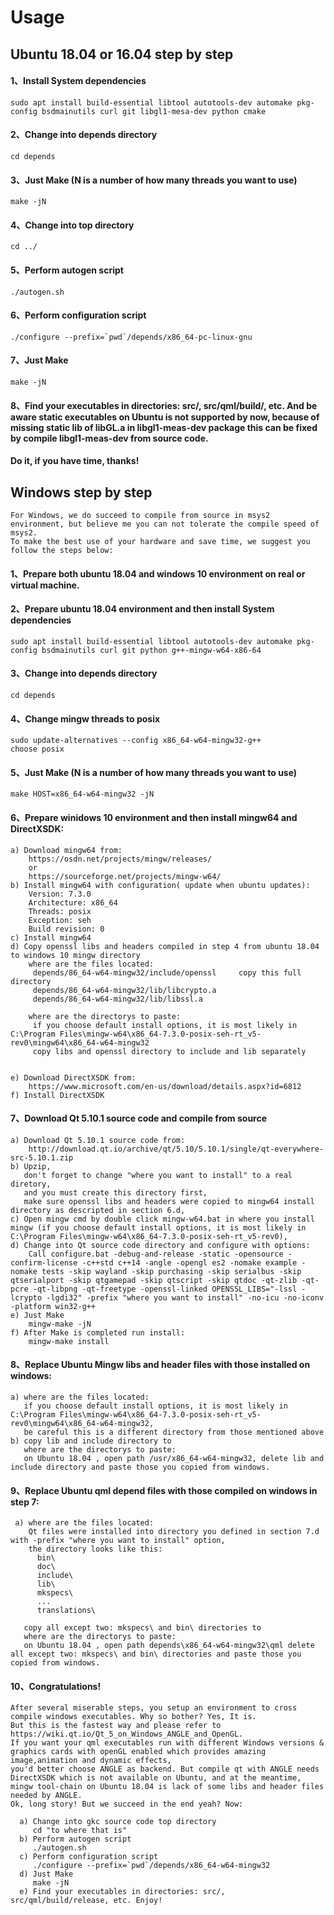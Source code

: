 # Usage

## Ubuntu 18.04 or 16.04 step by step

#### 1、Install System dependencies
    sudo apt install build-essential libtool autotools-dev automake pkg-config bsdmainutils curl git libgl1-mesa-dev python cmake
#### 2、Change into depends directory
    cd depends
#### 3、Just Make (N is a number of how many threads you want to use)
    make -jN
#### 4、Change into top directory
    cd ../
#### 5、Perform autogen script
    ./autogen.sh
#### 6、Perform configuration script
    ./configure --prefix=`pwd`/depends/x86_64-pc-linux-gnu
#### 7、Just Make
    make -jN
#### 8、Find your executables in directories: src/, src/qml/build/, etc. And be aware static executables on Ubuntu is not supported by now, because of missing static lib of libGL.a in libgl1-meas-dev package this can be fixed by compile libgl1-meas-dev from source code.  
#### Do it, if you have time, thanks!



## Windows step by step

    For Windows, we do succeed to compile from source in msys2 environment, but believe me you can not tolerate the compile speed of msys2.  
    To make the best use of your hardware and save time, we suggest you follow the steps below:

#### 1、Prepare both ubuntu 18.04 and windows 10 environment on real or virtual machine.

#### 2、Prepare ubuntu 18.04 environment and then install System dependencies
    sudo apt install build-essential libtool autotools-dev automake pkg-config bsdmainutils curl git python g++-mingw-w64-x86-64

#### 3、Change into depends directory
    cd depends
    
#### 4、Change mingw threads to posix
    sudo update-alternatives --config x86_64-w64-mingw32-g++  
    choose posix

#### 5、Just Make (N is a number of how many threads you want to use)
    make HOST=x86_64-w64-mingw32 -jN

#### 6、Prepare winidows 10 environment and then install mingw64 and DirectXSDK:
    a) Download mingw64 from:  
        https://osdn.net/projects/mingw/releases/  
        or  
        https://sourceforge.net/projects/mingw-w64/  
    b) Install mingw64 with configuration( update when ubuntu updates):  
        Version: 7.3.0  
        Architecture: x86_64  
        Threads: posix  
        Exception: seh  
        Build revision: 0  
    c) Install mingw64  
    d) Copy openssl libs and headers compiled in step 4 from ubuntu 18.04 to windows 10 mingw directory  
        where are the files located:   
         depends/86_64-w64-mingw32/include/openssl     copy this full directory  
         depends/86_64-w64-mingw32/lib/libcrypto.a  
         depends/86_64-w64-mingw32/lib/libssl.a  

        where are the directorys to paste:  
         if you choose default install options, it is most likely in C:\Program Files\mingw-w64\x86_64-7.3.0-posix-seh-rt_v5-rev0\mingw64\x86_64-w64-mingw32  
         copy libs and openssl directory to include and lib separately   


    e) Download DirectXSDK from:   
        https://www.microsoft.com/en-us/download/details.aspx?id=6812  
    f) Install DirectXSDK  

#### 7、Download Qt 5.10.1 source code and compile from source 
    a) Download Qt 5.10.1 source code from:   
        http://download.qt.io/archive/qt/5.10/5.10.1/single/qt-everywhere-src-5.10.1.zip  
    b) Upzip,   
       don't forget to change "where you want to install" to a real diretory,  
       and you must create this directory first,  
       make sure openssl libs and headers were copied to mingw64 install directory as descripted in section 6.d,  
    c) Open mingw cmd by double click mingw-w64.bat in where you install mingw (if you choose default install options, it is most likely in C:\Program Files\mingw-w64\x86_64-7.3.0-posix-seh-rt_v5-rev0),  
    d) Change into Qt source code directory and configure with options:  
        Call configure.bat -debug-and-release -static -opensource -confirm-license -c++std c++14 -angle -opengl es2 -nomake example -nomake tests -skip wayland -skip purchasing -skip serialbus -skip qtserialport -skip qtgamepad -skip qtscript -skip qtdoc -qt-zlib -qt-pcre -qt-libpng -qt-freetype -openssl-linked OPENSSL_LIBS="-lssl -lcrypto -lgdi32" -prefix "where you want to install" -no-icu -no-iconv -platform win32-g++  
    e) Just Make  
        mingw-make -jN  
    f) After Make is completed run install:  
        mingw-make install   

#### 8、Replace Ubuntu Mingw libs and header files with those installed on windows:
    a) where are the files located:   
       if you choose default install options, it is most likely in C:\Program Files\mingw-w64\x86_64-7.3.0-posix-seh-rt_v5-rev0\mingw64\x86_64-w64-mingw32,  
       be careful this is a different directory from those mentioned above  
    b) copy lib and include directory to   
       where are the directorys to paste:  
       on Ubuntu 18.04 , open path /usr/x86_64-w64-mingw32, delete lib and include directory and paste those you copied from windows. 

#### 9、Replace Ubuntu qml depend files with those compiled on windows in step 7:
     a) where are the files located:   
        Qt files were installed into directory you defined in section 7.d with -prefix "where you want to install" option,
        the directory looks like this:  
          bin\  
          doc\  
          include\  
          lib\  
          mkspecs\  
          ...  
          translations\  

       copy all except two: mkspecs\ and bin\ directories to   
       where are the directorys to paste:  
       on Ubuntu 18.04 , open path depends\x86_64-w64-mingw32\qml delete all except two: mkspecs\ and bin\ directories and paste those you copied from windows.   

#### 10、Congratulations!  
    After several miserable steps, you setup an environment to cross compile windows executables. Why so bother? Yes, It is.   
    But this is the fastest way and please refer to https://wiki.qt.io/Qt_5_on_Windows_ANGLE_and_OpenGL.  
    If you want your qml executables run with different Windows versions & graphics cards with openGL enabled which provides amazing image,animation and dynamic effects,  
    you'd better choose ANGLE as backend. But compile qt with ANGLE needs DirectXSDK which is not available on Ubuntu, and at the meantime, mingw tool-chain on Ubuntu 18.04 is lack of some libs and header files needed by ANGLE.  
    Ok, long story! But we succeed in the end yeah? Now:  

      a) Change into gkc source code top directory  
         cd "to where that is"  
      b) Perform autogen script  
         ./autogen.sh  
      c) Perform configuration script  
         ./configure --prefix=`pwd`/depends/x86_64-w64-mingw32  
      d) Just Make  
         make -jN  
      e) Find your executables in directories: src/, src/qml/build/release, etc. Enjoy!  








